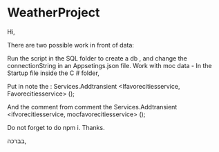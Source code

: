 # WeatherProject
Hi,

 

There are two possible work in front of data:

 

Run the script in the SQL folder to create a db , and change the connectionString in an Appsetings.json file.
Work with moc data -
In the Startup file inside the C # folder,

Put in note the : Services.Addtransient <Ifavorecitiesservice, Favorecitiesservice> ();

And the comment from comment the Services.Addtransient <ifvorecitiesservice, mocfavorecitiesservice> ();

Do not forget to do npm i.
Thanks.

בברכה,
